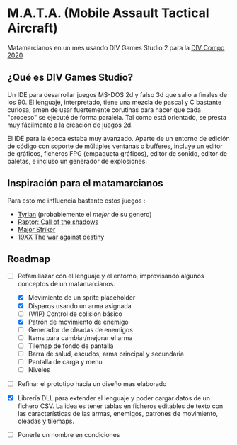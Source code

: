 M.A.T.A. (Mobile Assault Tactical Aircraft)
==========================================

Matamarcianos en un mes usando DIV Games Studio 2 para la [DIV Compo 2020](https://divcompo.now.sh/)


## ¿Qué es DIV Games Studio?

Un IDE para desarrollar juegos MS-DOS 2d y falso 3d que salio a finales de los 90.
El lenguaje, interpretado, tiene una mezcla de pascal y C bastante curiosa, amen de usar
fuertemente corutinas para hacer que cada "proceso" se ejecuté de forma paralela.
Tal como está orientado, se presta muy fácilmente a la creación de juegos 2d.

El IDE para la época estaba muy avanzado. Aparte de un entorno de edición de
código con soporte de múltiples ventanas o bufferes, incluye un editor de
gráficos, ficheros FPG (empaqueta gráficos), editor de sonido, editor de
paletas, e incluso un generador de explosiones.

## Inspiración para el matamarcianos

Para esto me influencia bastante estos juegos :

* [Tyrian](http://shorturl.at/mqS79) (probablemente el *mejor* de su genero)
* [Raptor: Call of the shadows](https://es.wikipedia.org/wiki/Raptor:_Call_of_the_Shadows<Paste>)
* [Major Striker](https://es.wikipedia.org/wiki/William_Stryker)
* [19XX The war against destiny](https://en.wikipedia.org/wiki/19XX:_The_War_Against_Destiny)

## Roadmap

- [ ] Refamiliazar con el lenguaje y el entorno, improvisando algunos conceptos
    de un matamarcianos.
    - [x] Movimiento de un sprite placeholder
    - [x] Disparos usando un arma asignada
    - [ ] (WIP) Control de colisión básico
    - [x] Patrón de movimiento de enemigo
    - [ ] Generador de oleadas de enemigos
    - [ ] Items para cambiar/mejorar el arma
    - [ ] Tilemap de fondo de pantalla
    - [ ] Barra de salud, escudos, arma principal y secundaria
    - [ ] Pantalla de carga y menu
    - [ ] Niveles
- [ ] Refinar el prototipo hacia un diseño mas elaborado
- [x] Librería DLL para extender el lenguaje y poder cargar datos de un fichero
    CSV. La idea es tener tablas en ficheros editables de texto con las
    características de las armas, enemigos, patrones de movimiento, oleadas y
    tilemaps.
- [ ] Ponerle un nombre en condiciones

